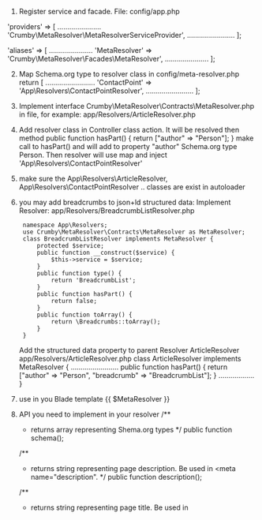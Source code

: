 1. Register service and facade. 
File: config/app.php

'providers' => [
    ......................
    'Crumby\MetaResolver\MetaResolverServiceProvider',
    ........................
 ];
 
 'aliases' => [ 
    ......................
    'MetaResolver' => 'Crumby\MetaResolver\Facades\MetaResolver',
    ......................
 ];
      
2. Map Schema.org type to resolver class in config/meta-resolver.php 
return [
        .........................
        'ContactPoint' => 'App\Resolvers\ContactPointResolver',
        ........................
];

3. Implement interface Crumby\MetaResolver\Contracts\MetaResolver.php
in file, for example:
app/Resolvers/ArticleResolver.php

4.  Add resolver class in Controller class action. It will be resolved then method
 public function hasPart() {
        return ["author" => "Person"];
    }
make call to hasPart() and will add to property "author" Schema.org type Person. Then resolver will use map and inject 
'App\Resolvers\ContactPointResolver'

5. make sure the App\Resolvers\ArticleResolver, App\Resolvers\ContactPointResolver .. classes are exist in autoloader
    
6. you may add breadcrumbs to json+ld structured data: 
    Implement Resolver:
    app/Resolvers/BreadcrumbListResolver.php

        namespace App\Resolvers;
        use Crumby\MetaResolver\Contracts\MetaResolver as MetaResolver;
        class BreadcrumbListResolver implements MetaResolver {
            protected $service;
            public function __construct($service) {
                $this->service = $service;
            }
            public function type() {
                return 'BreadcrumbList';
            }
            public function hasPart() {
                return false;
            }
            public function toArray() {
                return \Breadcrumbs::toArray();
            }
        }    
    Add the structured data property to parent Resolver ArticleResolver
    app/Resolvers/ArticleResolver.php
    class ArticleResolver implements MetaResolver {
            ........................
            public function hasPart() {
                return ["author" => "Person", "breadcrumb" => "BreadcrumbList"];
            }
           ..................
        }    
    
    
7. use in you Blade template 
{{ $MetaResolver }}

8. API you need to implement in your resolver
    /**
     * returns array representing Shema.org types
     */
    public function schema();
    
    /**
     * returns string representing page description. Be used in <meta name="description".
     */
    public function description();
    
    /**
     * returns string representing page title. Be used in <title>
     */
    public function title();    